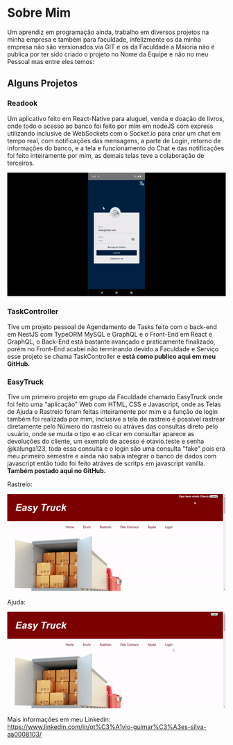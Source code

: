 # Sobre Mim
Um aprendiz em programação ainda, trabalho em diversos projetos na minha empresa e também para faculdade, infelizmente os da minha empresa não são versionados via  GIT e os da Faculdade a Maioria não é publica por ter sido criado o projeto no Nome da Equipe e não no meu Pessoal mas entre eles temos:

## Alguns Projetos

### Readook
Um aplicativo feito em React-Native para aluguel, venda e doação de livros, onde todo o acesso ao banco foi feito por mim em nodeJS com express utilizando inclusive de WebSockets com o Socket.io para criar um chat em tempo real, com notificações das mensagens, a parte de Login, retorno de informações do banco, e a tela e funcionamento do Chat e das notificações foi feito inteiramente por mim, as demais telas teve a colaboração de terceiros.

![](https://github.com/otavioguisilva/Sobre-Mim/blob/main/ReadookChatNotification.gif)

### TaskController

Tive um projeto pessoal de Agendamento de Tasks feito com o back-end em NestJS com TypeORM MySQL e GraphQL e o Front-End em React e GraphQL, o Back-End está bastante avançado e praticamente finalizado, porém no Front-End acabei não terminando devido a Faculdade e Serviço esse projeto se chama TaskController e **está como publico aqui em meu GitHub.**

### EasyTruck

Tive um primeiro projeto em grupo da Faculdade chamado EasyTruck onde foi feito uma "aplicação" Web com HTML, CSS e Javascript, onde as Telas de Ajuda e Rastreio foram
feitas inteiramente por mim e a função de login também foi realizada por mim, inclusive a tela de rastreio é possível rastrear diretamente pelo Número do rastreio ou
atráves das consultas direto pelo usuário, onde se muda o tipo e ao clicar em consultar aparece as devoluções do cliente, um exemplo de acesso é otavio.teste e senha
@kalunga123, toda essa consulta e o login são uma consulta "fake" pois era meu primeiro semestre e ainda não sabia integrar o banco de dados com javascript então tudo
foi feito atráves de scritps em javascript vanilla. 
**Também postado aqui no GitHub.**

Rastreio:

![](https://github.com/otavioguisilva/Sobre-Mim/blob/main/ADSgifRastreio.gif)

Ajuda: 

![](https://github.com/otavioguisilva/Sobre-Mim/blob/main/ADSgifAjuda.gif)

Mais informações em meu Linkedin:
https://www.linkedin.com/in/ot%C3%A1vio-guimar%C3%A3es-silva-aa0008103/
